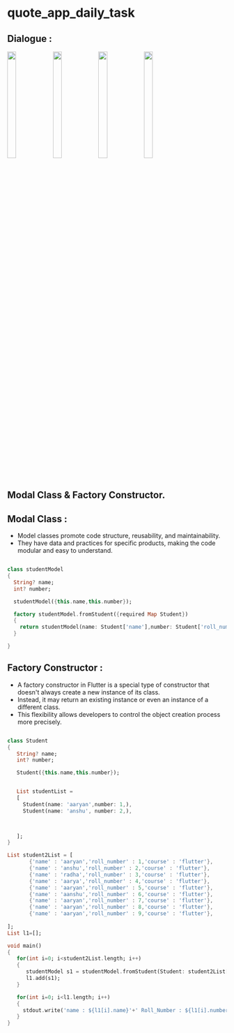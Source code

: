 # quote_app_daily_task

## Dialogue :
<p>
  <img src = "https://github.com/AishwaryaBaisane/quote_app_daily_task/assets/149373597/76cf6bb8-0ecb-47d5-b562-24735c682b56" height = 25% width = 20%>
  <img src = "https://github.com/AishwaryaBaisane/quote_app_daily_task/assets/149373597/e3505c78-e2fa-449e-b43f-7142bfd1f118"  height = 25% width = 20%>
  <img src = "https://github.com/AishwaryaBaisane/quote_app_daily_task/assets/149373597/7424b844-f891-465b-ab2c-090ae2ddac8d" height = 25% width = 20%>
  <img src = "https://github.com/AishwaryaBaisane/quote_app_daily_task/assets/149373597/674abb7a-9024-4a88-9b36-0e74c828d033" height = 25% width = 20%>
</p>

## Modal Class & Factory Constructor.

## Modal Class :
- Model classes promote code structure, reusability, and maintainability.
- They have data and practices for specific products, making the code modular and easy to understand.

```dart

class studentModel
{
  String? name;
  int? number;

  studentModel({this.name,this.number});

  factory studentModel.fromStudent({required Map Student})
  {
    return studentModel(name: Student['name'],number: Student['roll_number']);
  }

}
```

## Factory Constructor :

- A factory constructor in Flutter is a special type of constructor that doesn't always create a new instance of its class.
- Instead, it may return an existing instance or even an instance of a different class. 
- This flexibility allows developers to control the object creation process more precisely.

```dart

class Student
{
   String? name;
   int? number;

   Student({this.name,this.number});


   List studentList =
   [
     Student(name: 'aaryan',number: 1,),
     Student(name: 'anshu', number: 2,),
 


   ];
}

List student2List = [
       {'name' : 'aaryan','roll_number' : 1,'course' : 'flutter'},
       {'name' : 'anshu','roll_number' : 2,'course' : 'flutter'},
       {'name' : 'radha','roll_number' : 3,'course' : 'flutter'},
       {'name' : 'aarya','roll_number' : 4,'course' : 'flutter'},
       {'name' : 'aaryan','roll_number' : 5,'course' : 'flutter'},
       {'name' : 'aanshu','roll_number' : 6,'course' : 'flutter'},
       {'name' : 'aaryan','roll_number' : 7,'course' : 'flutter'},
       {'name' : 'aaryan','roll_number' : 8,'course' : 'flutter'},
       {'name' : 'aaryan','roll_number' : 9,'course' : 'flutter'},
 
];
List l1=[];

void main()
{
   for(int i=0; i<student2List.length; i++)
   {
      studentModel s1 = studentModel.fromStudent(Student: student2List[i]);
      l1.add(s1);
   }

   for(int i=0; i<l1.length; i++)
   {
     stdout.write('name : ${l1[i].name}'+' Roll_Number : ${l1[i].number}'+'\n');
   }
}


```


